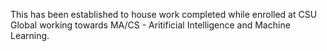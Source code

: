 This has been established to house work completed while enrolled at CSU Global working towards MA/CS - Aritificial Intelligence and Machine Learning.
